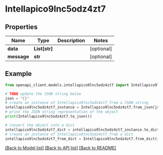# Intellapico9lnc5odz4zt7


## Properties

Name | Type | Description | Notes
------------ | ------------- | ------------- | -------------
**data** | **List[str]** |  | [optional] 
**message** | **str** |  | [optional] 

## Example

```python
from openapi_client.models.intellapico9lnc5odz4zt7 import Intellapico9lnc5odz4zt7

# TODO update the JSON string below
json = "{}"
# create an instance of Intellapico9lnc5odz4zt7 from a JSON string
intellapico9lnc5odz4zt7_instance = Intellapico9lnc5odz4zt7.from_json(json)
# print the JSON string representation of the object
print(Intellapico9lnc5odz4zt7.to_json())

# convert the object into a dict
intellapico9lnc5odz4zt7_dict = intellapico9lnc5odz4zt7_instance.to_dict()
# create an instance of Intellapico9lnc5odz4zt7 from a dict
intellapico9lnc5odz4zt7_from_dict = Intellapico9lnc5odz4zt7.from_dict(intellapico9lnc5odz4zt7_dict)
```
[[Back to Model list]](../README.md#documentation-for-models) [[Back to API list]](../README.md#documentation-for-api-endpoints) [[Back to README]](../README.md)


